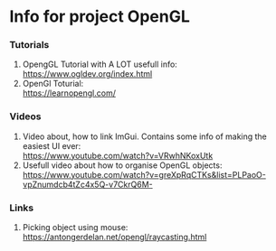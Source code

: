 # Info for project OpenGL

### Tutorials
1. OpengGL Tutorial with A LOT usefull info:<br>
https://www.ogldev.org/index.html
2. OpenGl Toturial: <br>
https://learnopengl.com/
### Videos
1. Video about, how to link ImGui. Contains some info of making the easiest UI ever: <br>
https://www.youtube.com/watch?v=VRwhNKoxUtk
2. Usefull video about how to organise OpenGL objects: <br>
https://www.youtube.com/watch?v=greXpRqCTKs&list=PLPaoO-vpZnumdcb4tZc4x5Q-v7CkrQ6M- 
### Links
1. Picking object using mouse: <br>
https://antongerdelan.net/opengl/raycasting.html
